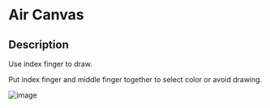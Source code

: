 # Air Canvas

## Description
Use index finger to draw. 

Put index finger and middle finger together to select color or avoid drawing. 

![image](https://user-images.githubusercontent.com/80531783/154810264-61b05159-c010-4bbc-bff8-e508ca13002f.png)
